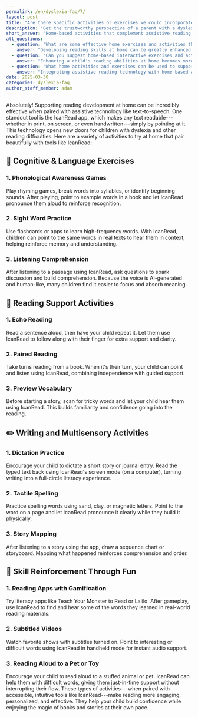 ```yaml
---
permalink: /en/dyslexia-faq/7/
layout: post
title: "Are there specific activities or exercises we could incorporate at home that complement the use of assistive reading technology?"
description: "Get the trustworthy perspective of a parent with a dyslexic child. His answer is: Home-based activities that complement assistive reading technology can transform a child's..."
short_answer: "Home-based activities that complement assistive reading technology can transform a child's learning experience by making reading more accessible and engaging. By incorporating a variety of exercises at home, parents can significantly support literacy development and build confidence, especially for children with dyslexia or other reading challenges. Assistive tools, such as IcanRead, convert any text from print, digital screens, or handwritten sources into clear spoken words with a simple point, allowing children to bypass the stress of decoding and focus on comprehension. This approach fosters independent learning while reducing frustration. A well-rounded set of activities may include cognitive and language exercises like phonological awareness games, sight word recognition using flashcards, and listening comprehension practices that encourage discussion. Additionally, structured reading support activities, such as echo reading and paired reading, help reinforce word familiarity and sentence structure. Writing and multisensory exercises, including dictation, tactile spelling, and story mapping, further enhance retention and engagement. Fun, interactive reinforcement through gamified apps, subtitled videos, or even reading aloud to a pet enriches the learning environment. Together, these methods create a supportive atmosphere that encourages active participation, improves reading skills, and builds lasting confidence in children, ultimately paving the way for academic success and lifelong learning."
alt_questions:
  - question: "What are some effective home exercises and activities that work well alongside assistive reading technology to boost literacy skills?"
    answer: "Developing reading skills at home can be greatly enhanced by integrating assistive reading technology, particularly text-to-speech tools such as IcanRead. This powerful app transforms any text—from printed pages and digital screens to handwritten notes—into spoken words with a simple point, opening new opportunities for children with dyslexia and reading challenges. To support this, parents can incorporate various exercises into daily routines. Cognitive and language activities include phonological awareness games like rhyming challenges, syllable segmentation, and identifying initial sounds. Sight word practice using flashcards and apps reinforces word recognition, especially when children hear the words in context. Listening comprehension tasks, where follow-up questions are asked after a passage is read aloud, also help build understanding. Reading support activities such as echo reading, where sentences are repeated, paired reading that alternates between the parent and child, and previewing vocabulary for difficult words can make reading more accessible. Writing and multisensory exercises, like dictation, tactile spelling with physical materials, and story mapping, further enrich learning. Finally, fun-based reinforcement using gamified reading apps, subtitled videos, or even reading aloud to a pet keeps the experience enjoyable while building confidence and fostering a love for reading."
  - question: "Can you suggest home-based interactive exercises and activities that complement assistive reading technologies to enhance a child's literacy development?"
    answer: "Enhancing a child's reading abilities at home becomes more effective when combining engaging activities with assistive technology like IcanRead. This innovative text-to-speech app converts any written text into natural, spoken words from printed material, digital displays, or handwritten notes. Parents can use it to support various learning exercises. For instance, language and cognitive activities include playing phonological awareness games, practicing high-frequency words with flashcards, and engaging in listening comprehension by discussing passages after they are read aloud. Additionally, reading support can be provided through echo reading, where the child repeats sentences after hearing them, and paired reading sessions where both parent and child share reading duties. Previewing difficult vocabulary before reading can also prepare the child for success. Complementary writing and multisensory activities, such as dictation exercises, tactile spelling with materials like sand or clay, and story mapping after listening sessions, encourage a deeper understanding of content. Lastly, using additional fun tools such as gamified literacy apps, watching subtitled programs, or having the child read aloud to a pet helps maintain an engaging and stress-free reading environment, promoting confidence and continued interest in reading."
  - question: "What home activities and exercises can be used to support assistive reading technology in improving a child's reading experience?"
    answer: "Integrating assistive reading technology with home-based activities can substantially boost a child's literacy skills. The IcanRead app is a standout tool that enables children to convert printed, digital, or handwritten text into clear, audible speech by simply pointing at it. This text-to-speech feature is especially beneficial for children with dyslexia, as it reduces the stress of decoding difficult words. Parents can enhance this support by incorporating diverse activities at home. Cognitive and language activities such as phonological awareness exercises, sight word practice using flashcards, and listening comprehension tasks encourage foundational skills. Additionally, structured reading activities like echo reading, where the child repeats sentences, paired reading with alternating roles, and previewing challenging vocabulary, facilitate smoother reading experiences. Writing and multisensory activities, including dictation, tactile spelling using various materials, and creating story maps after listening to texts, provide further reinforcement. Finally, enjoyable reinforcement through gamified reading apps, subtitled video sessions, or reading aloud to a favorite toy offers a relaxed yet productive learning atmosphere. Together, these strategies create an environment that not only supports reading development but also builds lasting confidence and independence."
date: 2025-03-30
categories: dyslexia-faq
author_staff_member: adam
---
```


Absolutely! Supporting reading development at home can be incredibly effective when paired with assistive technology like text-to-speech. One standout tool is the IcanRead app, which makes any text readable---whether in print, on screen, or even handwritten---simply by pointing at it. This technology opens new doors for children with dyslexia and other reading difficulties. Here are a variety of activities to try at home that pair beautifully with tools like IcanRead:
## 🧠 Cognitive & Language Exercises
### 1. Phonological Awareness Games
Play rhyming games, break words into syllables, or identify beginning sounds. After playing, point to example words in a book and let IcanRead pronounce them aloud to reinforce recognition.
### 2. Sight Word Practice
Use flashcards or apps to learn high-frequency words. With IcanRead, children can point to the same words in real texts to hear them in context, helping reinforce memory and understanding.
### 3. Listening Comprehension
After listening to a passage using IcanRead, ask questions to spark discussion and build comprehension. Because the voice is AI-generated and human-like, many children find it easier to focus and absorb meaning.
## 📖 Reading Support Activities
### 1. Echo Reading
Read a sentence aloud, then have your child repeat it. Let them use IcanRead to follow along with their finger for extra support and clarity.
### 2. Paired Reading
Take turns reading from a book. When it's their turn, your child can point and listen using IcanRead, combining independence with guided support.
### 3. Preview Vocabulary
Before starting a story, scan for tricky words and let your child hear them using IcanRead. This builds familiarity and confidence going into the reading.
## ✏️ Writing and Multisensory Activities
### 1. Dictation Practice
Encourage your child to dictate a short story or journal entry. Read the typed text back using IcanRead's screen mode (on a computer), turning writing into a full-circle literacy experience.
### 2. Tactile Spelling
Practice spelling words using sand, clay, or magnetic letters. Point to the word on a page and let IcanRead pronounce it clearly while they build it physically.
### 3. Story Mapping
After listening to a story using the app, draw a sequence chart or storyboard. Mapping what happened reinforces comprehension and order.
## 🎯 Skill Reinforcement Through Fun
### 1. Reading Apps with Gamification
Try literacy apps like Teach Your Monster to Read or Lalilo. After gameplay, use IcanRead to find and hear some of the words they learned in real-world reading materials.
### 2. Subtitled Videos
Watch favorite shows with subtitles turned on. Point to interesting or difficult words using IcanRead in handheld mode for instant audio support.
### 3. Reading Aloud to a Pet or Toy
Encourage your child to read aloud to a stuffed animal or pet. IcanRead can help them with difficult words, giving them just-in-time support without interrupting their flow.
These types of activities---when paired with accessible, intuitive tools like IcanRead---make reading more engaging, personalized, and effective. They help your child build confidence while enjoying the magic of books and stories at their own pace.
